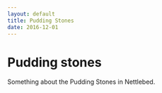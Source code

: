 ```yaml
---
layout: default
title: Pudding Stones
date: 2016-12-01
---
```

# Pudding stones

Something about the Pudding Stones in Nettlebed.
